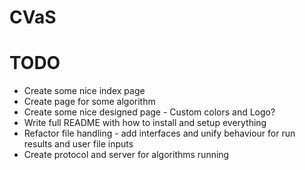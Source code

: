 # CVaS


# TODO
+ Create some nice index page
+ Create page for some algorithm
+ Create some nice designed page - Custom colors and Logo?
+ Write full README with how to install and setup everything
+ Refactor file handling - add interfaces and unify behaviour for run results and user file inputs
+ Create protocol and server for algorithms running
